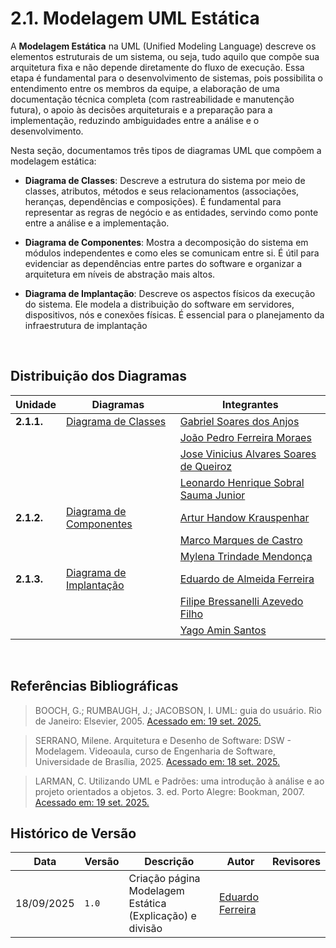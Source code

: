 # 2.1. Modelagem UML Estática

A **Modelagem Estática** na UML (Unified Modeling Language) descreve os elementos estruturais de um sistema, ou seja, tudo aquilo que compõe sua arquitetura fixa e não depende diretamente do fluxo de execução. Essa etapa é fundamental para o desenvolvimento de sistemas, pois possibilita o entendimento entre os membros da equipe, a elaboração de uma documentação técnica completa (com rastreabilidade e manutenção futura), o apoio às decisões arquiteturais e a preparação para a implementação, reduzindo ambiguidades entre a análise e o desenvolvimento.

Nesta seção, documentamos três tipos de diagramas UML que compõem a modelagem estática:

- **Diagrama de Classes**: Descreve a estrutura do sistema por meio de classes, atributos, métodos e seus relacionamentos (associações, heranças, dependências e composições). É fundamental para representar as regras de negócio e as entidades, servindo como ponte entre a análise e a implementação.

- **Diagrama de Componentes**: Mostra a decomposição do sistema em módulos independentes e como eles se comunicam entre si. É útil para evidenciar as dependências entre partes do software e organizar a arquitetura em níveis de abstração mais altos.

- **Diagrama de Implantação**: Descreve os aspectos físicos da execução do sistema. Ele modela a distribuição do software em servidores, dispositivos, nós e conexões físicas. É essencial para o planejamento da infraestrutura de implantação

<br>

## Distribuição dos Diagramas


| Unidade | Diagramas | Integrantes | 
| ------ | ----------- | -------- |
| __2.1.1.__  | [Diagrama de Classes](Modelagem/ModelagemEstatica/2.1.1.DiagramaClasses.md) | [Gabriel Soares dos Anjos](https://github.com/SAnjos3) |
|        |  |  [João Pedro Ferreira Moraes](https://github.com/JoaoPedro2206) | 
|        |  | [Jose Vinicius Alvares Soares de Queiroz](https://github.com/JoseViniciusQueiroz) |
|        |  | [Leonardo Henrique Sobral Sauma Junior](https://github.com/leohssjr)|
| __2.1.2.__  | [Diagrama de Componentes](Modelagem/ModelagemEstatica/2.1.2.DiagramaDeComponentes.md) | [Artur Handow Krauspenhar](https://github.com/Arturhk05) |
|        |  | [Marco Marques de Castro](https://github.com/marcomarquesdc) |
|        |  | [Mylena Trindade Mendonça](https://github.com/MylenaTrindade) | 
| __2.1.3.__  | [Diagrama de Implantação](Modelagem/ModelagemEstatica/2.1.3.DiagramaDeImplementacao.md) |  [Eduardo de Almeida Ferreira](https://github.com/eduardoferre) |
|        |  |  [Filipe Bressanelli Azevedo Filho](https://github.com/fbressa) |
|        |  | [Yago Amin Santos](https://github.com/yagoas) |

<br>

## Referências Bibliográficas

> BOOCH, G.; RUMBAUGH, J.; JACOBSON, I. UML: guia do usuário. Rio de Janeiro: Elsevier, 2005. [Acessado em: 19 set. 2025.](https://www.livros1.com.br/pdf-read/livar/UML---GUIA-DO-USU%C3%81RIO.pdf) 

> SERRANO, Milene. Arquitetura e Desenho de Software: DSW - Modelagem. Videoaula, curso de Engenharia de Software, Universidade de Brasília, 2025. [Acessado em: 18 set. 2025.](https://unbbr-my.sharepoint.com/personal/mileneserrano_unb_br/_layouts/15/stream.aspx?id=%2Fpersonal%2Fmileneserrano%5Funb%5Fbr%2FDocuments%2FArqDSW%20%2D%20V%C3%ADdeosOriginais%2F05a%20%2D%20VideoAula%20%2D%20DSW%2DModelagem%2Emp4&ga=1&referrer=StreamWebApp%2EWeb&referrerScenario=AddressBarCopied%2Eview%2E048c56bb%2Dc2b0%2D4ef6%2Db80d%2Df0d81a74412f) 

> LARMAN, C. Utilizando UML e Padrões: uma introdução à análise e ao projeto orientados a objetos. 3. ed. Porto Alegre: Bookman, 2007. [Acessado em: 19 set. 2025.](https://www.kufunda.net/publicdocs/Utilizando%20UML%20e%20padr%C3%B5es%20(Craig%20Larman).pdf) 


## Histórico de Versão
| Data           | Versão | Descrição                                        | Autor              | Revisores |
|----------------|--------|--------------------------------------------------|--------------------|---------|
| 18/09/2025 | `1.0` | Criação página Modelagem Estática (Explicação) e divisão       | [Eduardo Ferreira](https://github.com/eduardoferre) |  []()  |

